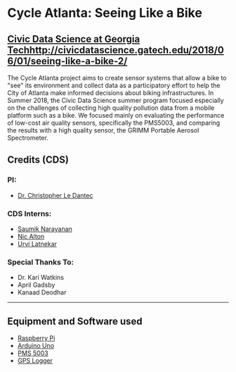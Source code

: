 Cycle Atlanta: Seeing Like a Bike
================
[Civic Data Science at Georgia Tech]()http://civicdatascience.gatech.edu/2018/06/01/seeing-like-a-bike-2/
----------

The Cycle Atlanta project aims to create sensor systems that allow a bike to "see" its environment and collect data as a participatory effort to help the City of Atlanta make informed decisions about biking infrastructures. In Summer 2018, the Civic Data Science summer program focused especially on the challenges of collecting high quality pollution data from a mobile platform such as a bike. We focused mainly on evaluating the performance of low-cost air quality sensors, specifically the PMS5003, and comparing the results with a high quality sensor, the GRIMM Portable Aerosol Spectrometer.

## Credits (CDS)
### PI:
* [Dr. Christopher Le Dantec](https://ledantec.net/)

### CDS Interns:
* [Saumik Narayanan](mailto:naray114@umn.edu)
* [Nic Alton](mailto:alton.nic@gmail.com)
* [Urvi Latnekar](mailto:urvi.latnekar@bennett.edu.in)

### Special Thanks To:
* Dr. Kari Watkins
* April Gadsby
* Kanaad Deodhar

******

## Equipment and Software used
* [Raspberry Pi](http://raspberrypi.org)
* [Arduino Uno](https://www.arduino.cc/en/Main/arduinoBoardUno)
* [PMS 5003](https://aqicn.org/sensor/pms5003-7003/)
* [GPS Logger](https://play.google.com/store/apps/details?id=eu.basicairdata.graziano.gpslogger&hl=en_US)

